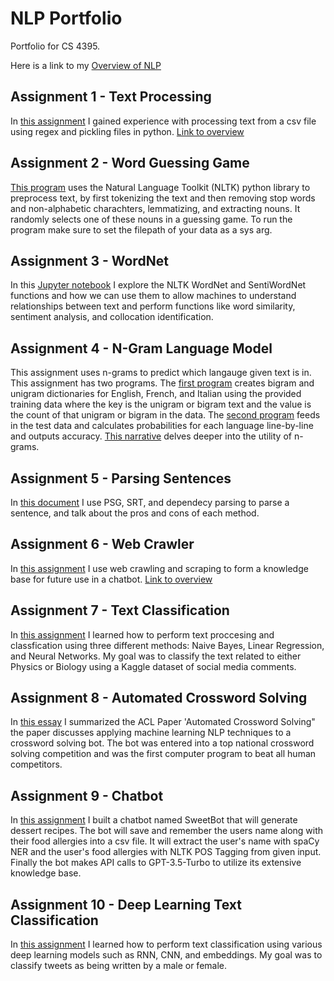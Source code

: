 # NLP Portfolio
Portfolio for CS 4395.

Here is a link to my [Overview of NLP](https://github.com/TediDika/Portfolio/blob/2e020b2ac6798997eac8dca945fe975800562157/Overview%20of%20NLP.pdf)


## Assignment 1 - Text Processing
In [this assignment](https://github.com/TediDika/Portfolio/blob/main/Homework01/Homework01_txd190008.py) I gained experience with processing text from a csv file using regex and pickling files in python. [Link to overview](https://github.com/TediDika/Portfolio/blob/main/Homework01/Overview%20of%20Assignment%201.pdf)

## Assignment 2 - Word Guessing Game
[This program](https://github.com/TediDika/Portfolio/blob/main/Homework02/Homework02_txd190008.py) uses the Natural Language Toolkit (NLTK) python library to preprocess text, by first tokenizing the text and then removing stop words and non-alphabetic charachters, lemmatizing, and extracting nouns. It randomly selects one of these nouns in a guessing game. To run the program make sure to set the filepath of your data as a sys arg.

## Assignment 3 - WordNet
In this [Jupyter notebook](https://github.com/TediDika/NLP-Portfolio/blob/main/Homework03/Homework03.ipynb) I explore the NLTK WordNet and SentiWordNet functions and how we can use them to allow machines to understand relationships between text and perform functions like word similarity, sentiment analysis, and collocation identification.

## Assignment 4 - N-Gram Language Model
This assignment uses n-grams to predict which langauge given text is in. This assignment has two programs. The [first program](https://github.com/TediDika/Portfolio/blob/main/Homework04/program1.py) creates bigram and unigram dictionaries for English, French, and Italian using the provided training data where the key is the unigram or bigram text and the value is the count of that unigram or bigram in the data. The [second program](https://github.com/TediDika/Portfolio/blob/main/Homework04/program2.py) feeds in the test data and calculates probabilities for each language line-by-line and outputs accuracy. [This narrative](https://github.com/TediDika/Portfolio/blob/main/Homework04/Assignment%204%20-%20Narrative.pdf) delves deeper into the utility of n-grams.

## Assignment 5 - Parsing Sentences
In [this document](https://github.com/TediDika/Portfolio/blob/main/Homework05/parsing.pdf) I use PSG, SRT, and dependecy parsing to parse a sentence, and talk about the pros and cons of each method.

## Assignment 6 - Web Crawler
In [this assignment](https://github.com/TediDika/Portfolio/blob/main/Homework06/web_crawler.py) I use web crawling and scraping to form a knowledge base for future use in a chatbot. [Link to overview](https://github.com/TediDika/Portfolio/blob/main/Homework06/Overview%20of%20Assignment6.pdf)

## Assignment 7 - Text Classification
In [this assignment](https://github.com/TediDika/Portfolio/blob/main/Homework07/Assignment7.ipynb) I learned how to perform text proccesing and classfication using three different methods: Naive Bayes, Linear Regression, and Neural Networks. My goal was to classify the text related to either Physics or Biology using a Kaggle dataset of social media comments.

## Assignment 8 - Automated Crossword Solving
In [this essay](https://github.com/TediDika/NLP-Portfolio/blob/main/Homework08/ACL%20Paper%20Summary.pdf) I summarized the ACL Paper 'Automated Crossword Solving" the paper discusses applying machine learning NLP techniques to a crossword solving bot. The bot was entered into a top national crossword solving competition and was the first computer program to beat all human competitors.

## Assignment 9 - Chatbot
In [this assignment](https://github.com/TediDika/NLP-Portfolio/blob/main/Homework09/chatbot.py) I built a chatbot named SweetBot that will generate dessert recipes. The bot will save and remember the users name along with their food allergies into a csv file. It will extract the user's name with spaCy NER and the user's food allergies with NLTK POS Tagging from given input. Finally the bot makes API calls to GPT-3.5-Turbo to utilize its extensive knowledge base.

## Assignment 10 - Deep Learning Text Classification
In [this assignment](https://github.com/TediDika/NLP-Portfolio/blob/main/Homework10/TextClassification2.ipynb) I learned how to perform text classification using various deep learning models such as RNN, CNN, and embeddings. My goal was to classify tweets as being written by a male or female.
